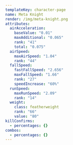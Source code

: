 ```yaml
---
templateKey: character-page
name: Meta Knight
render: /img/meta-knight.png
attributes:
  airAcceleration:
    baseValue: "0.01"
    maxAdditional: "0.065"
    rank: "41"
    total: "0.075"
  airSpeed:
    maxAirSpeed: "1.04"
    rank: "44"
  fallSpeed:
    fastFallSpeed: "2.656"
    maxFallSpeed: "1.66"
    rank: "27"
    speedIncrease: "60%"
  runSpeed:
    maxRunSpeed: "2.09"
    rank: "14"
  weight:
    class: featherweight
    rank: "66"
    value: "80"
killConfirms:
  - percentages: {}
combos:
  - percentages: {}
---
```

